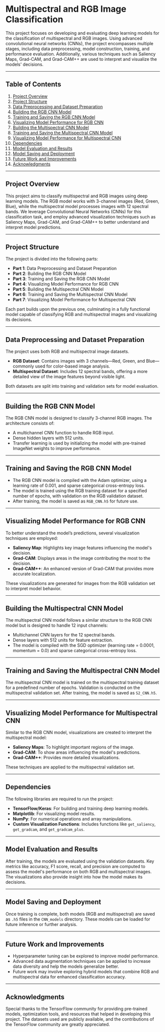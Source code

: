 # Multispectral and RGB Image Classification

This project focuses on developing and evaluating deep learning models for the classification of multispectral and RGB images. Using advanced convolutional neural networks (CNNs), the project encompasses multiple stages, including data preprocessing, model construction, training, and performance evaluation. Additionally, various techniques such as Saliency Maps, Grad-CAM, and Grad-CAM++ are used to interpret and visualize the models' decisions.

---

## Table of Contents
1. [Project Overview](#project-overview)
2. [Project Structure](#project-structure)
3. [Data Preprocessing and Dataset Preparation](#data-preprocessing-and-dataset-preparation)
4. [Building the RGB CNN Model](#building-the-rgb-cnn-model)
5. [Training and Saving the RGB CNN Model](#training-and-saving-the-rgb-cnn-model)
6. [Visualizing Model Performance for RGB CNN](#visualizing-model-performance-for-rgb-cnn)
7. [Building the Multispectral CNN Model](#building-the-multispectral-cnn-model)
8. [Training and Saving the Multispectral CNN Model](#training-and-saving-the-multispectral-cnn-model)
9. [Visualizing Model Performance for Multispectral CNN](#visualizing-model-performance-for-multispectral-cnn)
10. [Dependencies](#dependencies)
11. [Model Evaluation and Results](#model-evaluation-and-results)
12. [Model Saving and Deployment](#model-saving-and-deployment)
13. [Future Work and Improvements](#future-work-and-improvements)
14. [Acknowledgments](#acknowledgments)

---

## Project Overview

This project aims to classify multispectral and RGB images using deep learning models. The RGB model works with 3-channel images (Red, Green, Blue), while the multispectral model processes images with 12 spectral bands. We leverage Convolutional Neural Networks (CNNs) for this classification task, and employ advanced visualization techniques such as Saliency Maps, Grad-CAM, and Grad-CAM++ to better understand and interpret model predictions.

---

## Project Structure

The project is divided into the following parts:
- **Part 1**: Data Preprocessing and Dataset Preparation
- **Part 2**: Building the RGB CNN Model
- **Part 3**: Training and Saving the RGB CNN Model
- **Part 4**: Visualizing Model Performance for RGB CNN
- **Part 5**: Building the Multispectral CNN Model
- **Part 6**: Training and Saving the Multispectral CNN Model
- **Part 7**: Visualizing Model Performance for Multispectral CNN

Each part builds upon the previous one, culminating in a fully functional model capable of classifying RGB and multispectral images and visualizing its decisions.

---

## Data Preprocessing and Dataset Preparation

The project uses both RGB and multispectral image datasets.

- **RGB Dataset**: Contains images with 3 channels—Red, Green, and Blue—commonly used for color-based image analysis.
- **Multispectral Dataset**: Includes 12 spectral bands, offering a more detailed view of the image features beyond visible light.

Both datasets are split into training and validation sets for model evaluation.

---

## Building the RGB CNN Model

The RGB CNN model is designed to classify 3-channel RGB images. The architecture consists of:
- A multichannel CNN function to handle RGB input.
- Dense hidden layers with 512 units.
- Transfer learning is used by initializing the model with pre-trained ImageNet weights to improve performance.

---

## Training and Saving the RGB CNN Model

- The RGB CNN model is compiled with the Adam optimizer, using a learning rate of 0.001, and sparse categorical cross-entropy loss.
- The model is trained using the RGB training dataset for a specified number of epochs, with validation on the RGB validation dataset.
- After training, the model is saved as `RGB_CNN.h5` for future use.

---

## Visualizing Model Performance for RGB CNN

To better understand the model’s predictions, several visualization techniques are employed:
- **Saliency Map**: Highlights key image features influencing the model's decision.
- **Grad-CAM**: Displays areas in the image contributing the most to the decision.
- **Grad-CAM++**: An enhanced version of Grad-CAM that provides more accurate localization.

These visualizations are generated for images from the RGB validation set to interpret model behavior.

---

## Building the Multispectral CNN Model

The multispectral CNN model follows a similar structure to the RGB CNN model but is designed to handle 12 input channels:
- Multichannel CNN layers for the 12 spectral bands.
- Dense layers with 512 units for feature extraction.
- The model is compiled with the SGD optimizer (learning rate = 0.0001, momentum = 0.0) and sparse categorical cross-entropy loss.

---

## Training and Saving the Multispectral CNN Model

The multispectral CNN model is trained on the multispectral training dataset for a predefined number of epochs. Validation is conducted on the multispectral validation set. After training, the model is saved as `S2_CNN.h5`.

---

## Visualizing Model Performance for Multispectral CNN

Similar to the RGB CNN model, visualizations are created to interpret the multispectral model:
- **Saliency Maps**: To highlight important regions of the image.
- **Grad-CAM**: To show areas influencing the model's predictions.
- **Grad-CAM++**: Provides more detailed visualizations.

These techniques are applied to the multispectral validation set.

---

## Dependencies

The following libraries are required to run the project:
- **TensorFlow/Keras**: For building and training deep learning models.
- **Matplotlib**: For visualizing model results.
- **NumPy**: For numerical operations and array manipulations.
- **Custom Visualization Functions**: Includes functions like `get_saliency`, `get_gradcam`, and `get_gradcam_plus`.

---

## Model Evaluation and Results

After training, the models are evaluated using the validation datasets. Key metrics like accuracy, F1 score, recall, and precision are computed to assess the model's performance on both RGB and multispectral images. The visualizations also provide insight into how the model makes its decisions.

---

## Model Saving and Deployment

Once training is complete, both models (RGB and multispectral) are saved as `.h5` files in the `CNN_models` directory. These models can be loaded for future inference or further analysis.

---

## Future Work and Improvements

- Hyperparameter tuning can be explored to improve model performance.
- Advanced data augmentation techniques can be applied to increase data diversity and help the models generalize better.
- Future work may involve exploring hybrid models that combine RGB and multispectral data for enhanced classification accuracy.

---

## Acknowledgments

Special thanks to the TensorFlow community for providing pre-trained models, optimization tools, and resources that helped in developing this project. The datasets used are publicly available, and the contributions of the TensorFlow community are greatly appreciated.
